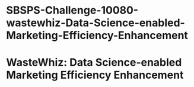 # SBSPS-Challenge-10080-wastewhiz-Data-Science-enabled-Marketing-Efficiency-Enhancement
# WasteWhiz: Data Science-enabled Marketing Efficiency Enhancement
